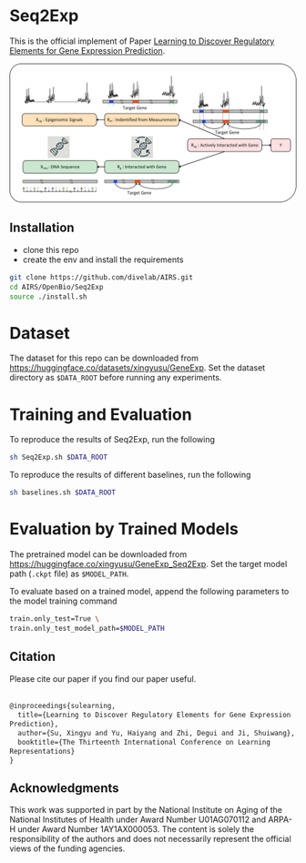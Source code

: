# Seq2Exp

This is the official implement of Paper [Learning to Discover Regulatory Elements for Gene Expression Prediction](https://arxiv.org/abs/2502.13991).

![causal_figure](images/causal_figure.jpg)

## Installation

- clone this repo
- create the env and install the requirements
  
```bash
git clone https://github.com/divelab/AIRS.git
cd AIRS/OpenBio/Seq2Exp
source ./install.sh
```

# Dataset

The dataset for this repo can be downloaded from https://huggingface.co/datasets/xingyusu/GeneExp. 
Set the dataset directory as `$DATA_ROOT` before running any experiments.

# Training and Evaluation

To reproduce the results of Seq2Exp, run the following
```bash
sh Seq2Exp.sh $DATA_ROOT
```

To reproduce the results of different baselines, run the following
```bash
sh baselines.sh $DATA_ROOT
```

# Evaluation by Trained Models

The pretrained model can be downloaded from https://huggingface.co/xingyusu/GeneExp_Seq2Exp. 
Set the target model path (`.ckpt` file) as `$MODEL_PATH`.

To evaluate based on a trained model, append the following parameters to the model training command
```bash
train.only_test=True \
train.only_test_model_path=$MODEL_PATH
```

## Citation


Please cite our paper if you find our paper useful.

```

@inproceedings{sulearning,
  title={Learning to Discover Regulatory Elements for Gene Expression Prediction},
  author={Su, Xingyu and Yu, Haiyang and Zhi, Degui and Ji, Shuiwang},
  booktitle={The Thirteenth International Conference on Learning Representations}
}

```

## Acknowledgments

This work was supported in part by the National Institute on Aging of the National Institutes of Health under Award Number U01AG070112 and ARPA-H under Award Number 1AY1AX000053. The content is solely the responsibility of the authors and does not necessarily represent the official views of the funding agencies.